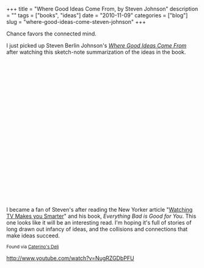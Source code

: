 +++
title = "Where Good Ideas Come From, by Steven Johnson"
description = ""
tags = ["books", "ideas"]
date = "2010-11-09"
categories = ["blog"]
slug = "where-good-ideas-come-steven-johnson"
+++



  <p class="dek">Chance favors the connected mind.</p>
<p>I just picked up Steven Berlin Johnson's <a href="http://www.amazon.com/Where-Good-Ideas-Come-ebook/dp/B003ZK58TA/ref=sr_1_2?ie=UTF8&amp;qid=1289309053&amp;sr=8-2"><em>Where Good Ideas Come From</em></a> after watching this sketch-note summarization of the ideas in the book.</p>
<div class="video">
<object width="610" height="367"><param name="movie" value="http://www.youtube.com/v/NugRZGDbPFU?fs=1&amp;hl=en_US"></param><param name="allowFullScreen" value="true"></param><param name="allowscriptaccess" value="always"></param><embed src="http://www.youtube.com/v/NugRZGDbPFU?fs=1&amp;hl=en_US" type="application/x-shockwave-flash" allowscriptaccess="always" allowfullscreen="true" width="610" height="367"></embed></object></div>
<p>I became a fan of Steven's after reading the New Yorker article "<a href="http://www.nytimes.com/2005/04/24/magazine/24TV.html?_r=1&amp;ei=5090&amp;en=e08bc7c1e7acbb59&amp;ex=1271995200&amp;partner=rssuserland&amp;emc=rss&amp;pagewanted=print&amp;position=">Watching TV Makes you Smarter</a>" and his book, <em>Everything Bad is Good for You</em>.  This one looks like it will be an interesting read. I'm hoping it's full of stories of long drawn out infancy of ideas, and the collisions and connections that make ideas succeed. </p>
<p><small>Found via <a href="http://catarino.soup.io/post/84133505/WHERE-GOOD-IDEAS-COME-FROM-by-Steven">Caterino's Deli</a></small></p>
    
  <a href="http://www.youtube.com/watch?v=NugRZGDbPFU">http://www.youtube.com/watch?v=NugRZGDbPFU</a>
